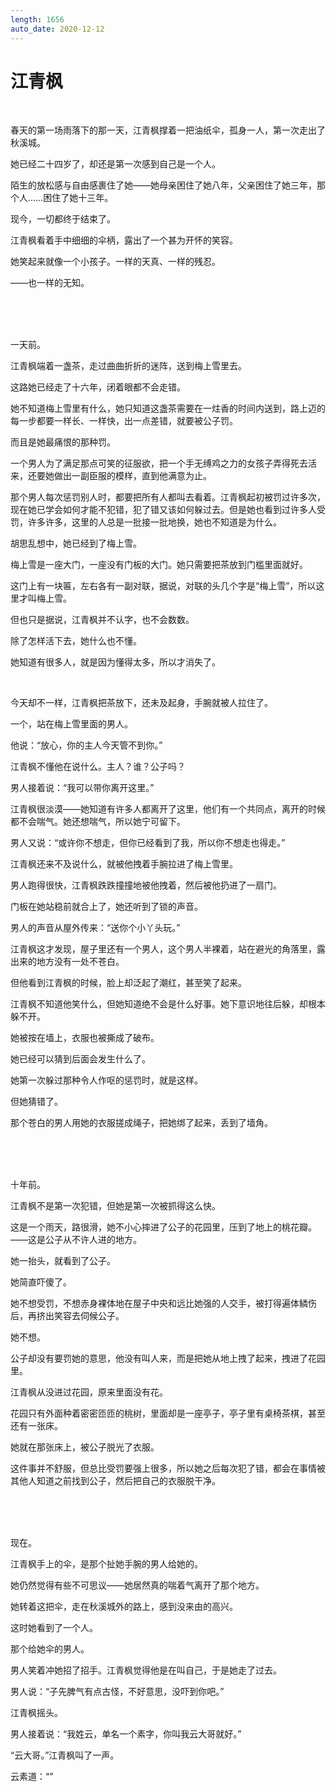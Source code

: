 ```yaml
---
length: 1656
auto_date: 2020-12-12
---
```


# 江青枫

<br>

春天的第一场雨落下的那一天，江青枫撑着一把油纸伞，孤身一人，第一次走出了秋溪城。

她已经二十四岁了，却还是第一次感到自己是一个人。

陌生的放松感与自由感裹住了她——她母亲困住了她八年，父亲困住了她三年，那个人……困住了她十三年。

现今，一切都终于结束了。

江青枫看着手中细细的伞柄，露出了一个甚为开怀的笑容。

她笑起来就像一个小孩子。一样的天真、一样的残忍。

——也一样的无知。

<br>

<br>

<br>

一天前。

江青枫端着一盏茶，走过曲曲折折的迷阵，送到梅上雪里去。

这路她已经走了十六年，闭着眼都不会走错。

她不知道梅上雪里有什么，她只知道这盏茶需要在一炷香的时间内送到，路上迈的每一步都要一样长、一样快，出一点差错，就要被公子罚。

而且是她最痛恨的那种罚。

一个男人为了满足那点可笑的征服欲，把一个手无缚鸡之力的女孩子弄得死去活来，还要她做出一副臣服的模样，直到他满意为止。

那个男人每次惩罚别人时，都要把所有人都叫去看着。江青枫起初被罚过许多次，现在她已学会如何才能不犯错，犯了错又该如何躲过去。但是她也看到过许多人受罚，许多许多，这里的人总是一批接一批地换，她也不知道是为什么。

胡思乱想中，她已经到了梅上雪。

梅上雪是一座大门，一座没有门板的大门。她只需要把茶放到门槛里面就好。

这门上有一块匾，左右各有一副对联，据说，对联的头几个字是“梅上雪”，所以这里才叫梅上雪。

但也只是据说，江青枫并不认字，也不会数数。

除了怎样活下去，她什么也不懂。

她知道有很多人，就是因为懂得太多，所以才消失了。

<br>

今天却不一样，江青枫把茶放下，还未及起身，手腕就被人拉住了。

一个，站在梅上雪里面的男人。

他说：“放心，你的主人今天管不到你。”

江青枫不懂他在说什么。主人？谁？公子吗？

男人接着说：“我可以带你离开这里。”

江青枫很淡漠——她知道有许多人都离开了这里，他们有一个共同点，离开的时候都不会喘气。她还想喘气，所以她宁可留下。

男人又说：“或许你不想走，但你已经看到了我，所以你不想走也得走。”

江青枫还来不及说什么，就被他拽着手腕拉进了梅上雪里。

男人跑得很快，江青枫跌跌撞撞地被他拽着，然后被他扔进了一扇门。

门板在她站稳前就合上了，她还听到了锁的声音。

男人的声音从屋外传来：“送你个小丫头玩。”

江青枫这才发现，屋子里还有一个男人，这个男人半裸着，站在避光的角落里，露出来的地方没有一处不苍白。

但他看到江青枫的时候，脸上却泛起了潮红，甚至笑了起来。

江青枫不知道他笑什么，但她知道绝不会是什么好事。她下意识地往后躲，却根本躲不开。

她被按在墙上，衣服也被撕成了破布。

她已经可以猜到后面会发生什么了。

她第一次躲过那种令人作呕的惩罚时，就是这样。

但她猜错了。

那个苍白的男人用她的衣服搓成绳子，把她绑了起来，丢到了墙角。

<br>

<br>

<br>

十年前。

江青枫不是第一次犯错，但她是第一次被抓得这么快。

这是一个雨天，路很滑，她不小心摔进了公子的花园里，压到了地上的桃花瓣。——这是公子从不许人进的地方。

她一抬头，就看到了公子。

她简直吓傻了。

她不想受罚，不想赤身裸体地在屋子中央和远比她强的人交手，被打得遍体鳞伤后，再挤出笑容去伺候公子。

她不想。

公子却没有要罚她的意思，他没有叫人来，而是把她从地上拽了起来，拽进了花园里。

江青枫从没进过花园，原来里面没有花。

花园只有外面种着密密匝匝的桃树，里面却是一座亭子，亭子里有桌椅茶棋，甚至还有一张床。

她就在那张床上，被公子脱光了衣服。

这件事并不舒服，但总比受罚要强上很多，所以她之后每次犯了错，都会在事情被其他人知道之前找到公子，然后把自己的衣服脱干净。

<br>

<br>

<br>

现在。

江青枫手上的伞，是那个扯她手腕的男人给她的。

她仍然觉得有些不可思议——她居然真的喘着气离开了那个地方。

她转着这把伞，走在秋溪城外的路上，感到没来由的高兴。

这时她看到了一个人。

那个给她伞的男人。

男人笑着冲她招了招手。江青枫觉得他是在叫自己，于是她走了过去。

男人说：“子先脾气有点古怪，不好意思，没吓到你吧。”

江青枫摇头。

男人接着说：“我姓云，单名一个素字，你叫我云大哥就好。”

“云大哥。”江青枫叫了一声。

云素道：“”

